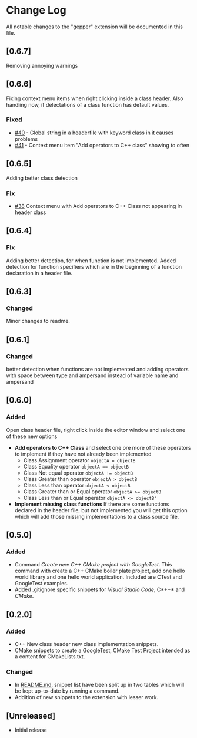 # Change Log

All notable changes to the "gepper" extension will be documented in this file.

## [0.6.7]

Removing annoying warnings

## [0.6.6]

Fixing context menu items when right clicking inside a class header.
Also handling now, if delectations of a class function has default values.

### Fixed

  - [#40](https://github.com/guttih/gepper/issues/40) - Global string in a headerfile with keyword class in it causes problems
  - [#41](https://github.com/guttih/gepper/issues/41) - Context menu item "Add operators to C++ class" showing to often

## [0.6.5]

Adding better class detection

### Fix

  - [#38](https://github.com/guttih/gepper/issues/38) Context menu with Add operators to C++ Class not appearing in header class

## [0.6.4]

### Fix

Adding better detection, for when function is not implemented.  Added detection for function specifiers which are in the beginning of a function declaration in a header file.

## [0.6.3]

### Changed

Minor changes to readme.

## [0.6.1]

### Changed
better detection when functions are not implemented and adding operators with space between type and ampersand instead of variable name and ampersand

## [0.6.0]

### Added

Open class header file, right click inside the editor window and select one
of these new options
  - **Add operators to C++ Class** and select one ore more of these operators to implement if they have not already been implemented
     - Class Assignment operator `objectA = objectB`
     - Class Equality operator `objectA == objectB`
     - Class Not equal operator `objectA != objectB`
     - Class Greater than operator `objectA > objectB`
     - Class Less than operator `objectA < objectB`
     - Class Greater than or Equal operator `objectA >= objectB`
     - Class Less than or Equal operator `objectA <= objectB"`
- **Implement missing class functions** If there are some functions declared in the header file, but not implemented you will get this option which will add those missing implementations to a class source file.

## [0.5.0]

### Added
- Command *Create new C++ CMake project with GoogleTest*. This command with create a C++ CMake boiler plate project, add one hello world library and one hello world application.
Included are CTest and GoogleTest examples.
- Added .gitignore specific snippets for *Visual Studio Code*, C*++* and *CMake*.

## [0.2.0]

### Added

- C++ New class header new class implementation snippets.
- CMake snippets to create a GoogleTest, CMake Test Project intended as a content for CMakeLists.txt.

### Changed

- In [README.md], snippet list have been split up in two tables which will be kept up-to-date by running a command.
- Addition of new snippets to the extension with lesser work.

## [Unreleased]

- Initial release


[README.md]: ./README.md
[Keep change log]: https://keepachangelog.com/en/1.0.0/